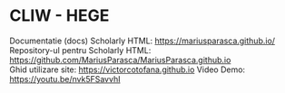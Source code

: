 # CLIW - HEGE
Documentatie (docs) Scholarly HTML: https://mariusparasca.github.io/  <br />
Repository-ul pentru Scholarly HTML: https://github.com/MariusParasca/MariusParasca.github.io <br />
Ghid utilizare site: https://victorcotofana.github.io
Video Demo: https://youtu.be/nvk5FSavvhI
